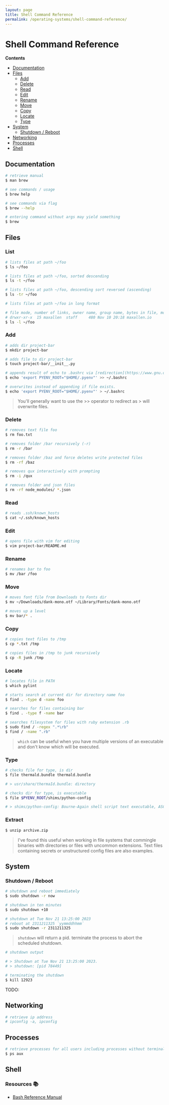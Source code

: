 ```yaml
---
layout: page
title: Shell Command Reference
permalink: /operating-systems/shell-command-reference/
---
```

# Shell Command Reference

**Contents**

<!-- toc -->

- [Documentation](#documentation)
- [Files](#files)
  * [Add](#add)
  * [Delete](#delete)
  * [Read](#read)
  * [Edit](#edit)
  * [Rename](#rename)
  * [Move](#move)
  * [Copy](#copy)
  * [Locate](#locate)
  * [Type](#type)
- [System](#system)
  * [Shutdown / Reboot](#shutdown--reboot)
- [Networking](#networking)
- [Processes](#processes)
- [Shell](#shell)

<!-- tocstop -->

## Documentation
```bash
# retrieve manual
$ man brew

# see commands / usage
$ brew help

# see commands via flag
$ brew --help

# entering command without args may yield something
$ brew
```

## Files

### List

```bash
# lists files at path ~/foo
$ ls ~/foo

# lists files at path ~/foo, sorted descending
$ ls -t ~/foo

# lists files at path ~/foo, descending sort reversed (ascending)
$ ls -tr ~/foo

# lists files at path ~/foo in long format

# file mode, number of links, owner name, group name, bytes in file, month, last modified (lm) month, lm hour, lm HH:ss, name
# drwxr-xr-x  15 maxallen  staff     480 Nov 10 20:18 maxallen.io
$ ls -l ~/foo

```

### Add

```bash
# adds dir project-bar
$ mkdir project-bar

# adds file to dir project-bar
$ touch project-bar/__init__.py

# appends result of echo to .bashrc via [redirection](https://www.gnu.org/software/bash/manual/html_node/Redirections.html) if file exists, otherwise creates .bashrc with result.
$ echo 'export PYENV_ROOT="$HOME/.pyenv"' >> ~/.bashrc

# overwrites instead of appending if file exists.
$ echo 'export PYENV_ROOT="$HOME/.pyenv"' > ~/.bashrc
```
> You'll generally want to use the >> operator to redirect as > will overwrite files.

### Delete
```bash
# removes text file foo
$ rm foo.txt

# removes folder /bar recursively (-r)
$ rm -r /bar

# removes folder /baz and force deletes write protected files
$ rm -rf /baz

# removes qux interactively with prompting
$ rm -i /qux

# removes folder and json files
$ rm -rf node_modules/ *.json
```

### Read
```bash
# reads .ssh/known_hosts
$ cat ~/.ssh/known_hosts
```

### Edit
```bash
# opens file with vim for editing
$ vim project-bar/README.md
```

### Rename
```bash
# renames bar to foo
$ mv /bar /foo
```
### Move
```bash
# moves font file from Downloads to Fonts dir
$ mv ~/Downloads/dank-mono.otf ~/Library/Fonts/dank-mono.otf

# moves up a level
$ mv bar/* .
```

### Copy
```bash
# copies text files to /tmp
$ cp *.txt /tmp

# copies files in /tmp to junk recursively
$ cp -R junk /tmp
```

### Locate
```bash
# locates file in PATH
$ which pylint

# starts search at current dir for directory name foo
$ find . -type d -name foo

# searches for files containing bar
$ find . -type f -name bar

# searches filesystem for files with ruby extension .rb
$ sudo find / -regex ".*\rb"
$ find / -name ".rb"

```
> `which` can be useful when you have multiple versions of an executable and
> don't know which will be executed.

### Type
```bash
# checks file for type, is dir
$ file thermald.bundle thermald.bundle

# > usr/share/thermaId.bundle: directory

# checks dir for type, is executable
$ file $PYENV_ROOT/shims/python-config

# > shims/python-config: Bourne-Again shell script text executable, ASCII text
```

### Extract
```bash
$ unzip archive.zip
```

> I've found this useful when working in file systems that commingle
> binaries with directories or files with uncommon extensions. Text files
> containing secrets or unstructured config files are also examples.

## System
### Shutdown / Reboot

```bash
# shutdown and reboot immediately
$ sudo shutdown -r now

# shutdown in ten minutes
$ sudo shutdown +10

# shutdown at Tue Nov 21 13:25:00 2023
# reboot at 2311211325 `yymmddhhmm`
$ sudo shutdown -r 2311211325
```
> `shutdown` will return a pid. terminate the process to abort the scheduled shutdown.

```bash
# shutdown output

# > Shutdown at Tue Nov 21 13:25:00 2023.
# > shutdown: [pid 78449]

# terminating the shutdown
$ kill 12923
```

TODO:

## Networking
```bash
# retrieve ip address
# ipconfig -a, ipconfig
```

## Processes
```bash
# retrieve processes for all users including processes without terminals
$ ps aux
```

## Shell

### Resources 📚

- [Bash Reference Manual](https://www.gnu.org/software/bash/manual/html_node/index.html#SEC_Contents)
